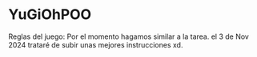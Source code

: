 # YuGiOhPOO
Reglas del juego:
Por el momento hagamos similar a la tarea.
el 3 de Nov 2024 trataré de subir unas mejores instrucciones xd.
